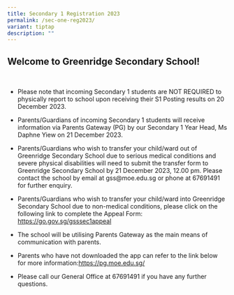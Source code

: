 ```yaml
---
title: Secondary 1 Registration 2023
permalink: /sec-one-reg2023/
variant: tiptap
description: ""
---
```

<h2>Welcome to Greenridge Secondary School!</h2><p>&nbsp;</p><ul data-tight="true" class="tight"><li><p>Please note that incoming Secondary 1 students are NOT REQUIRED to physically report to school upon receiving their S1 Posting results on 20 December 2023.&nbsp;</p></li><li><p>Parents/Guardians of incoming Secondary 1 students will receive information via Parents Gateway (PG) by our Secondary 1 Year Head, Ms Daphne Yiew on 21 December 2023.</p></li><li><p>Parents/Guardians who wish to transfer your child/ward out of Greenridge Secondary School due to serious medical conditions and severe physical disabilities will need to submit the transfer form to Greenridge Secondary School by 21 December 2023, 12.00 pm. Please contact the school by email at <a rel="noopener noreferrer nofollow" target="_blank">gss@moe.edu.sg</a> or phone at 67691491 for further enquiry.</p></li><li><p>Parents/Guardians who wish to transfer your child/ward into Greenridge Secondary School due to non-medical conditions, please click on the following link to complete the Appeal Form: <a href="https://go.gov.sg/gsssec1appeal" rel="noopener noreferrer nofollow" target="_blank">https://go.gov.sg/gsssec1appeal</a></p></li><li><p>The school will be utilising Parents Gateway as the main means of communication with parents.</p></li><li><p>Parents who have not downloaded the app can refer to the link below for more information:<a href="https://pg.moe.edu.sg/" rel="noopener noreferrer nofollow" target="_blank">https://pg.moe.edu.sg/</a></p></li><li><p>Please call our General Office at 67691491 if you have any further questions.</p></li></ul><p></p>